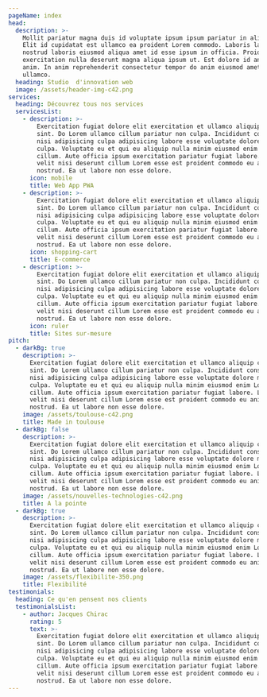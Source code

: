 ```yaml
---
pageName: index
head:
  description: >-
    Mollit pariatur magna duis id voluptate ipsum ipsum pariatur in aliquip.
    Elit id cupidatat est ullamco ea proident Lorem commodo. Laboris labore
    nostrud laboris eiusmod aliqua amet id esse ipsum in officia. Proident
    exercitation nulla deserunt magna aliqua ipsum ut. Est dolore id anim velit
    anim. In anim reprehenderit consectetur tempor do anim eiusmod amet velit
    ullamco.
  heading: Studio  d'innovation web
  image: /assets/header-img-c42.png
services:
  heading: Découvrez tous nos services
  servicesList:
    - description: >-
        Exercitation fugiat dolore elit exercitation et ullamco aliquip culpa
        sint. Do Lorem ullamco cillum pariatur non culpa. Incididunt consequat
        nisi adipisicing culpa adipisicing labore esse voluptate dolore minim
        culpa. Voluptate eu et qui eu aliquip nulla minim eiusmod enim Lorem est
        cillum. Aute officia ipsum exercitation pariatur fugiat labore. Labore
        velit nisi deserunt cillum Lorem esse est proident commodo eu anim irure
        nostrud. Ea ut labore non esse dolore.
      icon: mobile
      title: Web App PWA
    - description: >-
        Exercitation fugiat dolore elit exercitation et ullamco aliquip culpa
        sint. Do Lorem ullamco cillum pariatur non culpa. Incididunt consequat
        nisi adipisicing culpa adipisicing labore esse voluptate dolore minim
        culpa. Voluptate eu et qui eu aliquip nulla minim eiusmod enim Lorem est
        cillum. Aute officia ipsum exercitation pariatur fugiat labore. Labore
        velit nisi deserunt cillum Lorem esse est proident commodo eu anim irure
        nostrud. Ea ut labore non esse dolore.
      icon: shopping-cart
      title: E-commerce
    - description: >-
        Exercitation fugiat dolore elit exercitation et ullamco aliquip culpa
        sint. Do Lorem ullamco cillum pariatur non culpa. Incididunt consequat
        nisi adipisicing culpa adipisicing labore esse voluptate dolore minim
        culpa. Voluptate eu et qui eu aliquip nulla minim eiusmod enim Lorem est
        cillum. Aute officia ipsum exercitation pariatur fugiat labore. Labore
        velit nisi deserunt cillum Lorem esse est proident commodo eu anim irure
        nostrud. Ea ut labore non esse dolore.
      icon: ruler
      title: Sites sur-mesure
pitch:
  - darkBg: true
    description: >-
      Exercitation fugiat dolore elit exercitation et ullamco aliquip culpa
      sint. Do Lorem ullamco cillum pariatur non culpa. Incididunt consequat
      nisi adipisicing culpa adipisicing labore esse voluptate dolore minim
      culpa. Voluptate eu et qui eu aliquip nulla minim eiusmod enim Lorem est
      cillum. Aute officia ipsum exercitation pariatur fugiat labore. Labore
      velit nisi deserunt cillum Lorem esse est proident commodo eu anim irure
      nostrud. Ea ut labore non esse dolore.
    image: /assets/toulouse-c42.png
    title: Made in toulouse
  - darkBg: false
    description: >-
      Exercitation fugiat dolore elit exercitation et ullamco aliquip culpa
      sint. Do Lorem ullamco cillum pariatur non culpa. Incididunt consequat
      nisi adipisicing culpa adipisicing labore esse voluptate dolore minim
      culpa. Voluptate eu et qui eu aliquip nulla minim eiusmod enim Lorem est
      cillum. Aute officia ipsum exercitation pariatur fugiat labore. Labore
      velit nisi deserunt cillum Lorem esse est proident commodo eu anim irure
      nostrud. Ea ut labore non esse dolore.
    image: /assets/nouvelles-technologies-c42.png
    title: A la pointe
  - darkBg: true
    description: >-
      Exercitation fugiat dolore elit exercitation et ullamco aliquip culpa
      sint. Do Lorem ullamco cillum pariatur non culpa. Incididunt consequat
      nisi adipisicing culpa adipisicing labore esse voluptate dolore minim
      culpa. Voluptate eu et qui eu aliquip nulla minim eiusmod enim Lorem est
      cillum. Aute officia ipsum exercitation pariatur fugiat labore. Labore
      velit nisi deserunt cillum Lorem esse est proident commodo eu anim irure
      nostrud. Ea ut labore non esse dolore.
    image: /assets/flexibilite-350.png
    title: Flexibilité
testimonials:
  heading: Ce qu'en pensent nos clients
  testimonialsList:
    - author: Jacques Chirac
      rating: 5
      text: >-
        Exercitation fugiat dolore elit exercitation et ullamco aliquip culpa
        sint. Do Lorem ullamco cillum pariatur non culpa. Incididunt consequat
        nisi adipisicing culpa adipisicing labore esse voluptate dolore minim
        culpa. Voluptate eu et qui eu aliquip nulla minim eiusmod enim Lorem est
        cillum. Aute officia ipsum exercitation pariatur fugiat labore. Labore
        velit nisi deserunt cillum Lorem esse est proident commodo eu anim irure
        nostrud. Ea ut labore non esse dolore.
---
```


